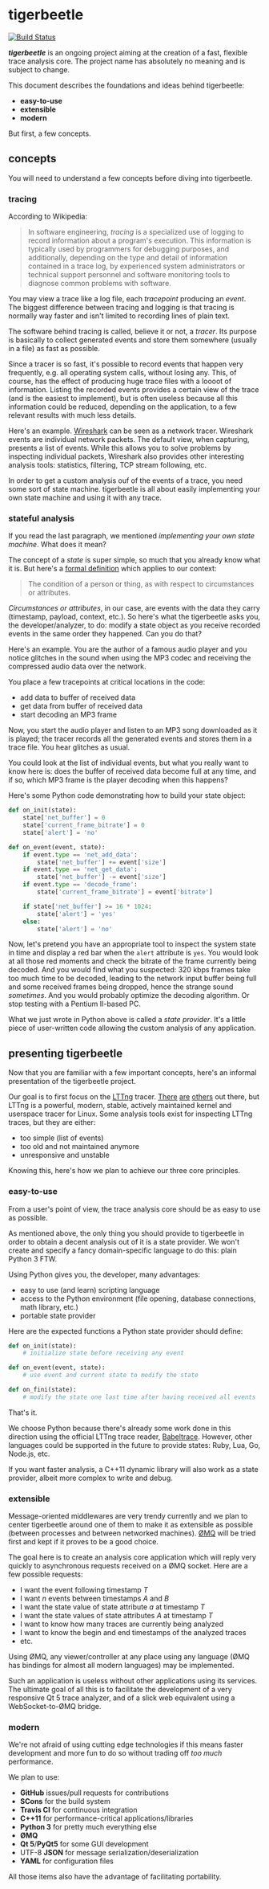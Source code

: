 tigerbeetle
===========

[![Build Status](https://travis-ci.org/eepp/tigerbeetle.svg?branch=master)](https://travis-ci.org/eepp/tigerbeetle)

***tigerbeetle*** is an ongoing project aiming at the creation of a
fast, flexible trace analysis core. The project name has absolutely no
meaning and is subject to change.

This document describes the foundations and ideas behind tigerbeetle:

  * **easy-to-use**
  * **extensible**
  * **modern**

But first, a few concepts.


concepts
--------

You will need to understand a few concepts before diving into tigerbeetle.


### tracing

According to Wikipedia:

> In software engineering, _tracing_ is a specialized use of logging to
> record information about a program's execution. This information is
> typically used by programmers for debugging purposes, and additionally,
> depending on the type and detail of information contained in a trace log,
> by experienced system administrators or technical support personnel and
> software monitoring tools to diagnose common problems with software.

You may view a trace like a log file, each _tracepoint_ producing an _event_.
The biggest difference between tracing and logging is that tracing is normally
way faster and isn't limited to recording lines of plain text.

The software behind tracing is called, believe it or not, a _tracer_. Its
purpose is basically to collect generated events and store them somewhere
(usually in a file) as fast as possible.

Since a tracer is so fast, it's possible to record events that happen very
frequently, e.g. all operating system calls, without losing any. This, of
course, has the effect of producing huge trace files with a loooot of
information. Listing the recorded events provides a certain view of the trace
(and is the easiest to implement), but is often useless because all this
information could be reduced, depending on the application, to a few
relevant results with much less details.

Here's an example. [Wireshark](http://www.wireshark.org/) can be seen as
a network tracer. Wireshark events are individual network packets. The
default view, when capturing, presents a list of events. While this allows
you to solve problems by inspecting individual packets, Wireshark also
provides other interesting analysis tools: statistics, filtering, TCP stream
following, etc.

In order to get a custom analysis ouf of the events of a trace, you need some
sort of state machine. tigerbeetle is all about easily implementing your own
state machine and using it with any trace.


### stateful analysis

If you read the last paragraph, we mentioned _implementing your own state
machine_. What does it mean?

The concept of a _state_ is super simple, so much that you already know what
it is. But here's a [formal definition](http://www.thefreedictionary.com/state)
which applies to our context:

> The condition of a person or thing, as with respect to circumstances
> or attributes.

_Circumstances or attributes_, in our case, are events with the data they
carry (timestamp, payload, context, etc.). So here's what the tigerbeetle
asks you, the developer/analyzer, to do: modify a state object as you receive
recorded events in the same order they happened. Can you do that?

Here's an example. You are the author of a famous audio player and you notice
glitches in the sound when using the MP3 codec and receiving the compressed
audio data over the network.

You place a few tracepoints at critical locations in the code:

  * add data to buffer of received data
  * get data from buffer of received data
  * start decoding an MP3 frame

Now, you start the audio player and listen to an MP3 song downloaded as it
is played; the tracer records all the generated events and stores them in a
trace file. You hear glitches as usual.

You could look at the list of individual events, but what you really want to
know here is: does the buffer of received data become full at any time, and
if so, which MP3 frame is the player decoding when this happens?

Here's some Python code demonstrating how to build your state object:

```python
def on_init(state):
    state['net_buffer'] = 0
    state['current_frame_bitrate'] = 0
    state['alert'] = 'no'

def on_event(event, state):
    if event.type == 'net_add_data':
        state['net_buffer'] += event['size']
    if event.type == 'net_get_data':
        state['net_buffer'] -= event['size']
    if event.type == 'decode_frame':
        state['current_frame_bitrate'] = event['bitrate']

    if state['net_buffer'] >= 16 * 1024:
        state['alert'] = 'yes'
    else:
        state['alert'] = 'no'
```

Now, let's pretend you have an appropriate tool to inspect the system state
in time and display a red bar when the `alert` attribute is `yes`. You would
look at all those red moments and check the bitrate of the frame currently
being decoded. And you would find what you suspected: 320 kbps frames take
too much time to be decoded, leading to the network input buffer being full
and some received frames being dropped, hence the strange sound _sometimes_.
And you would probably optimize the decoding algorithm. Or stop testing with
a Pentium II-based PC.

What we just wrote in Python above is called a _state provider_. It's a little
piece of user-written code allowing the custom analysis of any application.


presenting tigerbeetle
----------------------

Now that you are familiar with a few important concepts, here's an informal
presentation of the tigerbeetle project.

Our goal is to first focus on the [LTTng](http://lttng.org/) tracer.
[There](https://sourceware.org/systemtap/)
[are](http://www.sysdig.org/)
[others](http://en.wikipedia.org/wiki/DTrace) out
there, but LTTng is a powerful, modern, stable, actively maintained kernel
and userspace tracer for Linux. Some analysis tools exist for inspecting
LTTng traces, but they are either:

  * too simple (list of events)
  * too old and not maintained anymore
  * unresponsive and unstable

Knowing this, here's how we plan to achieve our three core principles.


### easy-to-use

From a user's point of view, the trace analysis core should be as easy to
use as possible.

As mentioned above, the only thing you should provide to tigerbeetle in
order to obtain a decent analysis out of it is a state provider. We won't
create and specify a fancy domain-specific language to do this: plain
Python 3 FTW.

Using Python gives you, the developer, many advantages:

  * easy to use (and learn) scripting language
  * access to the Python environment (file opening, database connections,
    math library, etc.)
  * portable state provider

Here are the expected functions a Python state provider should define:

```python
def on_init(state):
    # initialize state before receiving any event

def on_event(event, state):
    # use event and current state to modify the state

def on_fini(state):
    # modify the state one last time after having received all events
```

That's it.

We choose Python because there's already some work done in this direction
using the official LTTng trace reader,
[Babeltrace](https://lttng.org/babeltrace). However, other
languages could be supported in the future to provide states: Ruby, Lua,
Go, Node.js, etc.

If you want faster analysis, a C++11 dynamic library will also work as a
state provider, albeit more complex to write and debug.


### extensible

Message-oriented middlewares are very trendy currently and we plan to center
tigerbeetle around one of them to make it as extensible as possible (between
processes and between networked machines). [ØMQ](http://zeromq.org/) will
be tried first and kept if it proves to be a good choice.

The goal here is to create an analysis core application which will reply very
quickly to asynchronous requests received on a ØMQ socket. Here are a few
possible requests:

  * I want the event following timestamp _T_
  * I want _n_ events between timestamps _A_ and _B_
  * I want the state value of state attribute _a_ at timestamp _T_
  * I want the state values of state attributes _A_ at timestamp _T_
  * I want to know how many traces are currently being analyzed
  * I want to know the begin and end timestamps of the analyzed traces
  * etc.

Using ØMQ, any viewer/controller at any place using any language (ØMQ has
bindings for almost all modern languages) may be implemented.

Such an application is useless without other applications using its services.
The ultimate goal of all this is to facilitate the development of a very
responsive Qt 5 trace analyzer, and of a slick web equivalent using a
WebSocket-to-ØMQ bridge.


### modern

We're not afraid of using cutting edge technologies if this means faster
development and more fun to do so without trading off _too much_ performance.

We plan to use:

  * **GitHub** issues/pull requests for contributions
  * **SCons** for the build system
  * **Travis CI** for continuous integration
  * **C++11** for performance-critical applications/libraries
  * **Python 3** for pretty much everything else
  * **ØMQ**
  * **Qt 5**/**PyQt5** for some GUI development
  * UTF-8 **JSON** for message serialization/deserialization
  * **YAML** for configuration files

All those items also have the advantage of facilitating portability.
